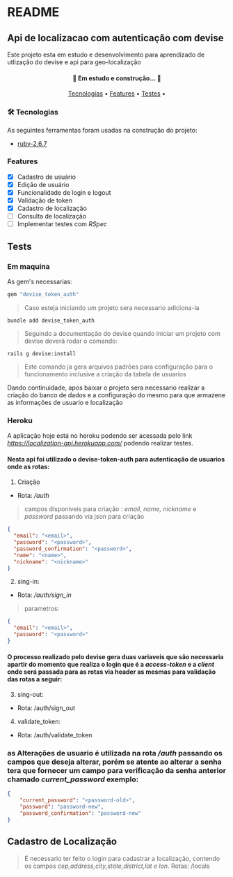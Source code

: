 # README
## Api de localizacao com autenticação com devise 

Este projeto esta em estudo e desenvolvimento para aprendizado de utlização do devise e api para geo-localização


<h4 align="center"> 
	🚧  Em estudo e construção...  🚧
</h4>

<p align="center">
 <a href="#Tecnologias">Tecnologias</a> •
 <a href="#Features">Features</a> • 
 <a href="#Tests">Testes</a> • 
</p>

### 🛠 Tecnologias

As seguintes ferramentas foram usadas na construção do projeto:

- [ruby-2.6.7](https://www.ruby-lang.org/pt/)


### Features

- [x] Cadastro de usuário
- [x] Edição de usuário
- [x] Funcionalidade de login e logout
- [x] Validação de token
- [X] Cadastro de localização
- [ ] Consulta de localização
- [ ] Implementar testes com *RSpec*

## Tests

### Em maquina
As gem's necessarias:
```ruby 
gem "devise_token_auth"
```
> Caso esteja iniciando um projeto sera necessario adiciona-la 
```shell 
bundle add devise_token_auth
```
> Seguindo a documentação do devise quando iniciar um projeto com devise deverá rodar o comando:
```shell 
rails g devise:install
```
> Este comando ja gera arquivos padrões para configuração para o funcionamento inclusive a criação da tabela de usuarios

Dando continuidade, apos baixar o projeto sera necessario realizar a criação do banco de dados e a configuração do mesmo para que armazene as informações de usuario e localização



### Heroku
A aplicação hoje está no heroku podendo ser acessada pelo link *https://localization-api.herokuapp.com/* podendo realizar testes.


#### Nesta api foi utilizado o devise-token-auth para autenticação de usuarios onde as rotas:

1. Criação
 - Rota: */auth*
 > campos disponiveis para criação : *email, name, nickname* e *password*
> passando via json para criação
```JSON 
{
  "email": "<email>",
  "password": "<password>",
  "password_confirmation": "<password>",
  "name": "<name>",
  "nickname": "<nickname>"
}
```
2. sing-in:
- Rota: */auth/sign_in*
> parametros:
```JSON 
{
  "email": "<email>",
  "password": "<password>"
}

```
#### O processo realizado pelo devise gera duas variaveis que são necessaria apartir do momento que realiza o login que é a *access-token* e a *client* onde será passada para as rotas via header as mesmas para validação das rotas a seguir:

3. sing-out:
- Rota: /auth/sign_out

4. validate_token:
- Rota: /auth/validate_token

### as Alterações de usuario é utilizada na rota */auth* passando os campos que deseja alterar, porém se atente ao alterar a senha tera que fornecer um campo para verificação da senha anterior chamado *current_password* exemplo:
```JSON 
{
	"current_password": "<password-old>",
	"password": "password-new",
	"password_confirmation": "password-new"
}
``` 
  
## Cadastro de Localização

> É necessario ter feito o login para cadastrar a localização, contendo os campos *cep,address,city,state,district,lat e lon*.
> Rotas: /locals



